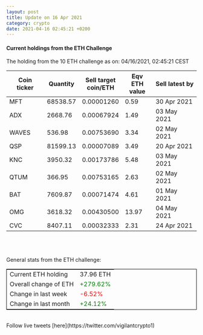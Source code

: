 ```yaml
---
layout: post
title: Update on 16 Apr 2021
category: crypto
date: 2021-04-16 02:45:21 +0200
---
```

<!-- Global site tag (gtag.js) - Google Analytics -->
<script async src="https://www.googletagmanager.com/gtag/js?id=UA-103831149-5"></script>
<script>
  window.dataLayer = window.dataLayer || [];
  function gtag(){dataLayer.push(arguments);}
  gtag('js', new Date());

  gtag('config', 'UA-103831149-5');
</script>


#### Current holdings from the ETH Challenge

The holding from the 10 ETH challenge as on: 04/16/2021, 02:45:21 CEST

|Coin ticker|Quantity|Sell target<br>coin/ETH|Eqv ETH<br>value|Sell latest by|
|-----------|--------|-----------|-----------|--------------|
MFT|68538.57|  0.00001260|0.59|30 Apr 2021|
ADX|2668.76|  0.00067924|1.49|03 May 2021|
WAVES|536.98|  0.00753690|3.34|02 May 2021|
QSP|81599.13|  0.00007089|3.49|20 Apr 2021|
KNC|3950.32|  0.00173786|5.48|03 May 2021|
QTUM|366.95|  0.00753165|2.63|02 May 2021|
BAT|7609.87|  0.00071474|4.61|01 May 2021|
OMG|3618.32|  0.00430500|13.97|04 May 2021|
CVC|8407.11|  0.00032333|2.31|24 Apr 2021|

<br>
<br>
<br>
General stats from the ETH challenge:

<table style="border:1px solid black;margin-left:auto;margin-right:auto;">
	<tbody>
	<tr>
		<td>Current ETH holding</td>
		<td>     37.96 ETH</td>
	</tr>
	<tr>
		<td>Overall change of ETH</td>
		<td><font color="green">+279.62%</font></td>
	</tr>
	<tr>
		<td>Change in last week</td>
		<td><font color="red">-6.52%</font></td>
	</tr>
	<tr>
		<td>Change in last month</td>
		<td><font color="green">+24.12%</font></td>
	</tr>
	</tbody>
</table>

<br>
Follow live tweets [here](https://twitter.com/vigilantcrypto1)
<br>
<br>